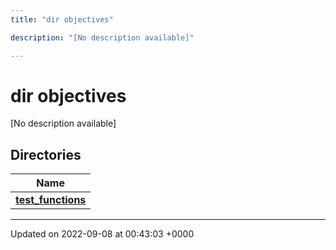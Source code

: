 ```yaml
---
title: "dir objectives"

description: "[No description available]"

---
```


# dir objectives

[No description available]

## Directories

| Name           |
| -------------- |
| **[test_functions](/documentation/code/files/dir_6612f8e8ba8b632b4cbae0c0d5ded04b/#dir-test-functions)**  |






-------------------------------

Updated on 2022-09-08 at 00:43:03 +0000
